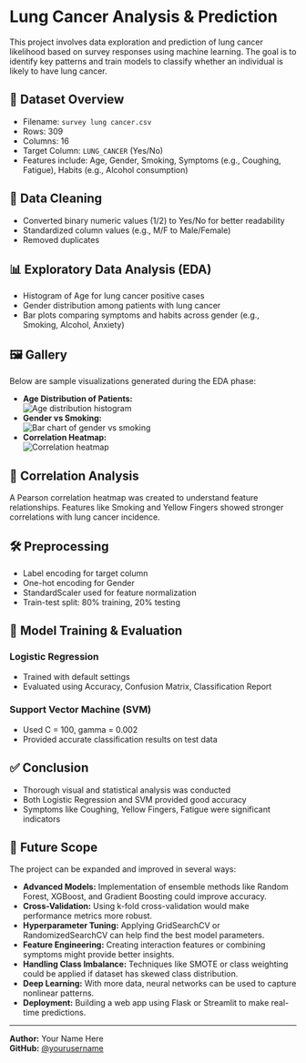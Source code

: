   <h1>Lung Cancer Analysis & Prediction</h1>

  <p>This project involves data exploration and prediction of lung cancer likelihood based on survey responses using machine learning. The goal is to identify key patterns and train models to classify whether an individual is likely to have lung cancer.</p>

  <h2>📁 Dataset Overview</h2>
  <ul>
    <li>Filename: <code>survey lung cancer.csv</code></li>
    <li>Rows: 309</li>
    <li>Columns: 16</li>
    <li>Target Column: <code>LUNG_CANCER</code> (Yes/No)</li>
    <li>Features include: Age, Gender, Smoking, Symptoms (e.g., Coughing, Fatigue), Habits (e.g., Alcohol consumption)</li>
  </ul>

  <h2>🧹 Data Cleaning</h2>
  <ul>
    <li>Converted binary numeric values (1/2) to Yes/No for better readability</li>
    <li>Standardized column values (e.g., M/F to Male/Female)</li>
    <li>Removed duplicates</li>
  </ul>

  <h2>📊 Exploratory Data Analysis (EDA)</h2>
  <ul>
    <li>Histogram of Age for lung cancer positive cases</li>
    <li>Gender distribution among patients with lung cancer</li>
    <li>Bar plots comparing symptoms and habits across gender (e.g., Smoking, Alcohol, Anxiety)</li>
  </ul>

  <h2>🖼️ Gallery</h2>
  <p>Below are sample visualizations generated during the EDA phase:</p>
  <ul>
    <li><strong>Age Distribution of Patients:</strong><br>
      <img src="images/age_distribution.png" alt="Age distribution histogram">
    </li>
    <li><strong>Gender vs Smoking:</strong><br>
      <img src="images/gender_vs_smoking.png" alt="Bar chart of gender vs smoking">
    </li>
    <li><strong>Correlation Heatmap:</strong><br>
      <img src="images/heatmap.png" alt="Correlation heatmap">
    </li>
  </ul>

  <h2>🔬 Correlation Analysis</h2>
  <p>A Pearson correlation heatmap was created to understand feature relationships. Features like Smoking and Yellow Fingers showed stronger correlations with lung cancer incidence.</p>

  <h2>🛠️ Preprocessing</h2>
  <ul>
    <li>Label encoding for target column</li>
    <li>One-hot encoding for Gender</li>
    <li>StandardScaler used for feature normalization</li>
    <li>Train-test split: 80% training, 20% testing</li>
  </ul>

  <h2>🤖 Model Training & Evaluation</h2>
  <h3>Logistic Regression</h3>
  <ul>
    <li>Trained with default settings</li>
    <li>Evaluated using Accuracy, Confusion Matrix, Classification Report</li>
  </ul>

  <h3>Support Vector Machine (SVM)</h3>
  <ul>
    <li>Used C = 100, gamma = 0.002</li>
    <li>Provided accurate classification results on test data</li>
  </ul>

  <h2>✅ Conclusion</h2>
  <ul>
    <li>Thorough visual and statistical analysis was conducted</li>
    <li>Both Logistic Regression and SVM provided good accuracy</li>
    <li>Symptoms like Coughing, Yellow Fingers, Fatigue were significant indicators</li>
  </ul>

  <h2>📌 Future Scope</h2>
  <p>The project can be expanded and improved in several ways:</p>
  <ul>
    <li><strong>Advanced Models:</strong> Implementation of ensemble methods like Random Forest, XGBoost, and Gradient Boosting could improve accuracy.</li>
    <li><strong>Cross-Validation:</strong> Using k-fold cross-validation would make performance metrics more robust.</li>
    <li><strong>Hyperparameter Tuning:</strong> Applying GridSearchCV or RandomizedSearchCV can help find the best model parameters.</li>
    <li><strong>Feature Engineering:</strong> Creating interaction features or combining symptoms might provide better insights.</li>
    <li><strong>Handling Class Imbalance:</strong> Techniques like SMOTE or class weighting could be applied if dataset has skewed class distribution.</li>
    <li><strong>Deep Learning:</strong> With more data, neural networks can be used to capture nonlinear patterns.</li>
    <li><strong>Deployment:</strong> Building a web app using Flask or Streamlit to make real-time predictions.</li>
  </ul>

  <hr>
  <p><strong>Author:</strong> Your Name Here<br>
     <strong>GitHub:</strong> <a href="https://github.com/yourusername">@yourusername</a>
  </p>
</body>
</html>
